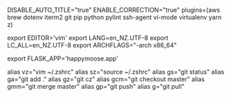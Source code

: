DISABLE_AUTO_TITLE="true"
ENABLE_CORRECTION="true"
plugins=(aws brew dotenv iterm2 git pip python pylint ssh-agent vi-mode virtualenv yarn z)

export EDITOR='vim'
export LANG=en_NZ.UTF-8
export LC_ALL=en_NZ.UTF-8
export ARCHFLAGS="-arch x86_64"

export FLASK_APP='happymoose.app'

alias vz="vim ~/.zshrc"
alias sz="source ~/.zshrc"
alias gs="git status"
alias ga="git add ."
alias gz="git cz"
alias gcm="git checkout master"
alias gmm="git merge master"
alias gp="git push"
alias g="git pull"
